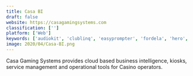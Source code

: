 ```yaml
---
title: Casa BI
draft: false 
website: https://casagamingsystems.com
classification: ['']
platform: ['Web']
keywords: ['audiokit', 'clublinq', 'easyprompter', 'fordela', 'hero', 'nicepeopleatwork', 'synconset']
image: 2020/04/Casa-BI.png
---
```

Casa Gaming Systems provides cloud based business intelligence, kiosks, service management and operational tools for Casino operators.